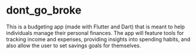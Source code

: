 # dont_go_broke

This is a budgeting app (made with Flutter and Dart) that is meant to help individuals manage their personal finances. The app will feature tools for tracking income and expenses, providing insights into spending habits, and also allow the user to set savings goals for themselves.
